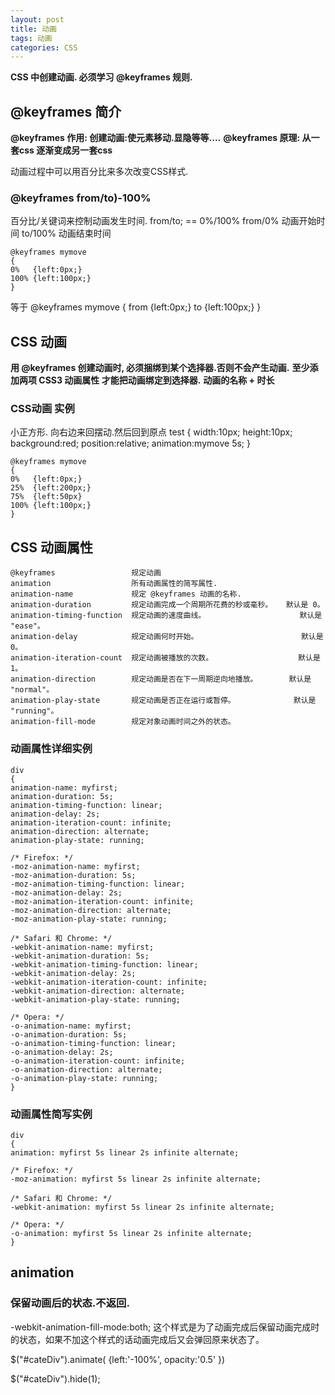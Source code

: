 ```yaml
---
layout: post
title: 动画
tags: 动画
categories: CSS
---
```


**CSS 中创建动画.   必须学习  @keyframes 规则.**

## @keyframes 简介


**@keyframes 作用: 创建动画:使元素移动.显隐等等....**
**@keyframes 原理: 从一套css 逐渐变成另一套css**


动画过程中可以用百分比来多次改变CSS样式.


### @keyframes from/to)-100%

百分比/关键词来控制动画发生时间. from/to; == 0%/100%
from/0% 动画开始时间
to/100% 动画结束时间

	@keyframes mymove
	{
	0%   {left:0px;}
	100% {left:100px;}
	}
	
等于 
	@keyframes mymove
	{
	from {left:0px;}
	to   {left:100px;}
	}




## CSS 动画
**用 @keyframes 创建动画时, 必须捆绑到某个选择器.否则不会产生动画.**
**至少添加两项 CSS3 动画属性 才能把动画绑定到选择器.**
**动画的名称 + 时长**

### CSS动画 实例
小正方形. 向右边来回摆动.然后回到原点
	test
	{
	width:10px;
	height:10px;
	background:red;
	position:relative;
	animation:mymove 5s;
	}
	
	@keyframes mymove
	{
	0%   {left:0px;}
	25%  {left:200px;}
	75%  {left:50px}
	100% {left:100px;}
	}
	




## CSS 动画属性

	@keyframes                 规定动画
	animation                  所有动画属性的简写属性.
	animation-name             规定 @keyframes 动画的名称.
	animation-duration         规定动画完成一个周期所花费的秒或毫秒。   默认是 0。
	animation-timing-function  规定动画的速度曲线。                     默认是 "ease"。
	animation-delay            规定动画何时开始。                       默认是 0。
	animation-iteration-count  规定动画被播放的次数。                   默认是 1。
	animation-direction        规定动画是否在下一周期逆向地播放。       默认是 "normal"。
	animation-play-state       规定动画是否正在运行或暂停。             默认是 "running"。
	animation-fill-mode        规定对象动画时间之外的状态。


### 动画属性详细实例
	div
	{
	animation-name: myfirst;
	animation-duration: 5s;
	animation-timing-function: linear;
	animation-delay: 2s;
	animation-iteration-count: infinite;
	animation-direction: alternate;
	animation-play-state: running;
	
	/* Firefox: */
	-moz-animation-name: myfirst;
	-moz-animation-duration: 5s;
	-moz-animation-timing-function: linear;
	-moz-animation-delay: 2s;
	-moz-animation-iteration-count: infinite;
	-moz-animation-direction: alternate;
	-moz-animation-play-state: running;
	
	/* Safari 和 Chrome: */
	-webkit-animation-name: myfirst;
	-webkit-animation-duration: 5s;
	-webkit-animation-timing-function: linear;
	-webkit-animation-delay: 2s;
	-webkit-animation-iteration-count: infinite;
	-webkit-animation-direction: alternate;
	-webkit-animation-play-state: running;
	
	/* Opera: */
	-o-animation-name: myfirst;
	-o-animation-duration: 5s;
	-o-animation-timing-function: linear;
	-o-animation-delay: 2s;
	-o-animation-iteration-count: infinite;
	-o-animation-direction: alternate;
	-o-animation-play-state: running;
	}


### 动画属性简写实例

	div
	{
	animation: myfirst 5s linear 2s infinite alternate;
	
	/* Firefox: */
	-moz-animation: myfirst 5s linear 2s infinite alternate;
	
	/* Safari 和 Chrome: */
	-webkit-animation: myfirst 5s linear 2s infinite alternate;
	
	/* Opera: */
	-o-animation: myfirst 5s linear 2s infinite alternate;
	}




## animation


### 保留动画后的状态.不返回.
-webkit-animation-fill-mode:both; 
这个样式是为了动画完成后保留动画完成时的状态，如果不加这个样式的话动画完成后又会弹回原来状态了。














  $("#cateDiv").animate(
  {left:'-100%',
  opacity:'0.5'
})

  $("#cateDiv").hide(1);

